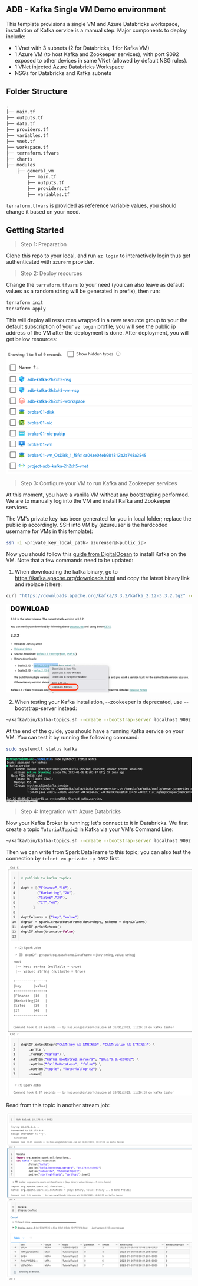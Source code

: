 ## ADB - Kafka Single VM Demo environment

This template provisions a single VM and Azure Databricks workspace, installation of Kafka service is a manual step. Major components to deploy include:
- 1 Vnet with 3 subnets (2 for Databricks, 1 for Kafka VM)
- 1 Azure VM (to host Kafka and Zookeeper services), with port 9092 exposed to other devices in same VNet (allowed by default NSG rules).
- 1 VNet injected Azure Databricks Workspace
- NSGs for Databricks and Kafka subnets

## Folder Structure
    .
    ├── main.tf
    ├── outputs.tf
    ├── data.tf
    ├── providers.tf
    ├── variables.tf
    ├── vnet.tf
    ├── workspace.tf
    ├── terraform.tfvars
    ├── charts
    ├── modules
        ├── general_vm
            ├── main.tf
            ├── outputs.tf      
            ├── providers.tf
            ├── variables.tf

`terraform.tfvars` is provided as reference variable values, you should change it based on your need.

## Getting Started

> Step 1: Preparation

Clone this repo to your local, and run `az login` to interactively login thus get authenticated with `azurerm` provider.

> Step 2: Deploy resources

Change the `terraform.tfvars` to your need (you can also leave as default values as a random string will be generated in prefix), then run:
```bash
terraform init
terraform apply
```
This will deploy all resources wrapped in a new resource group to your the default subscription of your `az login` profile; you will see the public ip address of the VM after the deployment is done. After deployment, you will get below resources:

![alt text](./charts/resources.png?raw=true)

> Step 3: Configure your VM to run Kafka and Zookeeper services

At this moment, you have a vanilla VM without any bootstraping performed. We are to manually log into the VM and install Kafka and Zookeeper services.

The VM's private key has been generated for you in local folder; replace the public ip accordingly. SSH into VM by (azureuser is the hardcoded username for VMs in this template):

```bash
ssh -i <private_key_local_path> azureuser@<public_ip>
```

Now you should follow this [guide from DigitalOcean](https://www.digitalocean.com/community/tutorials/how-to-install-apache-kafka-on-ubuntu-20-04) to install Kafka on the VM. Note that a few commands need to be updated:
1. When downloading the kafka binary, go to https://kafka.apache.org/downloads.html and copy the latest binary link and replace it here:
```bash
curl "https://downloads.apache.org/kafka/3.3.2/kafka_2.12-3.3.2.tgz" -o ~/Downloads/kafka.tgz
```

![alt text](./charts/kafka-download.png?raw=true)

2. When testing your Kafka installation, --zookeeper is deprecated, use --bootstrap-server instead:
   
```bash
~/kafka/bin/kafka-topics.sh --create --bootstrap-server localhost:9092 --replication-factor 1 --partitions 1 --topic TutorialTopic
```

At the end of the guide, you should have a running Kafka service on your VM. You can test it by running the following command:
```bash
sudo systemctl status kafka
```

![alt text](./charts/test-kafka.png?raw=true)

> Step 4: Integration with Azure Databricks

Now your Kafka Broker is running; let's connect to it in Databricks. 
We first create a topic `TutorialTopic2` in Kafka via your VM's Command Line:

```bash
~/kafka/bin/kafka-topics.sh --create --bootstrap-server localhost:9092 --replication-factor 1 --partitions 1 --topic TutorialTopic2
```

Then we can write from Spark DataFrame to this topic; you can also test the connection by `telnet vm-private-ip 9092` first.

![alt text](./charts/write-to-kafka.png?raw=true)

Read from this topic in another stream job:

![alt text](./charts/read-kafka.png?raw=true)
